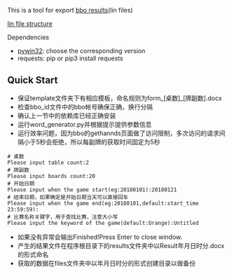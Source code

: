 This is a tool for export [bbo results](http://www.bridgebase.com/myhands/index.php?&from_login=0)(lin files)

[lin file structure](http://www.bridgebase.com/help/v2help/handviewer.html)



Dependencies
- [pywin32](https://sourceforge.net/projects/pywin32/files/pywin32/]): choose the corresponding version
- requests: pip or pip3 install requests



## Quick Start
* 保证template文件夹下有相应模板，命名规则为form_[桌数]_[牌副数].docx
* 检查bbo_id文件中的bbo帐号确保正确，换行分隔
* 确认上一节中的依赖库已经正确安装
* 运行word_generator.py并根据提示提供参数信息
* 运行效率问题，因为bbo的gethannds页面做了访问限制，多次访问的请求间隔小于5秒会拒绝，所以每副牌的获取时间固定为5秒


```
# 桌数
Please input table count:2
# 牌副数
Please input boards count:20
# 开始日期
Please input when the game start(eg:20180101):20180121
# 结束日期，如果确定是开始日期当天可以直接回车
Please input when the game end(eg:20180101,default:start_time 23:59:59):
# 比赛名称关键字，用于查找比赛，注意大小写
Please input the keyword of the game(default:Orange):Untitled
```

* 如果没有异常会输出Finished!Press Enter to close window.
* 产生的结果文件在程序根目录下的results文件夹中以Result年月日时分.docx的形式命名
* 获取的数据在files文件夹中以年月日时分的形式创建目录以做备份